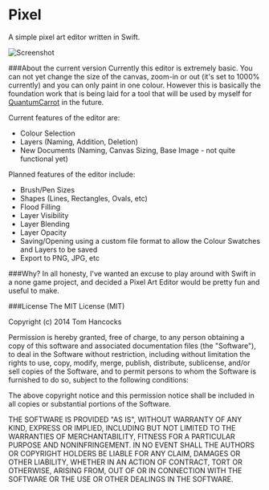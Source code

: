 Pixel
=====

A simple pixel art editor written in Swift.

![Screenshot](https://raw.githubusercontent.com/tjhancocks/Pixel/master/Preview%20Images/PixelPreviewRed.png)

###About the current version
Currently this editor is extremely basic. You can not yet change the size of the canvas, zoom-in or out (it's set to 1000% currently) and you can only paint in one colour. However this is basically the
foundation work that is being laid for a tool that will be used by myself for [QuantumCarrot](http://quantumcarrot.com) in the future.

Current features of the editor are:

- Colour Selection
- Layers (Naming, Addition, Deletion)
- New Documents (Naming, Canvas Sizing, Base Image - not quite functional yet)


Planned features of the editor include:

- Brush/Pen Sizes
- Shapes (Lines, Rectangles, Ovals, etc)
- Flood Filling
- Layer Visibility
- Layer Blending
- Layer Opacity
- Saving/Opening using a custom file format to allow the Colour Swatches and Layers to be saved
- Export to PNG, JPG, etc


###Why?
In all honesty, I've wanted an excuse to play around with Swift in a none game project, and decided a Pixel Art Editor would be pretty fun and useful to make.


###License
The MIT License (MIT)

Copyright (c) 2014 Tom Hancocks

Permission is hereby granted, free of charge, to any person obtaining a copy
of this software and associated documentation files (the "Software"), to deal
in the Software without restriction, including without limitation the rights
to use, copy, modify, merge, publish, distribute, sublicense, and/or sell
copies of the Software, and to permit persons to whom the Software is
furnished to do so, subject to the following conditions:

The above copyright notice and this permission notice shall be included in all
copies or substantial portions of the Software.

THE SOFTWARE IS PROVIDED "AS IS", WITHOUT WARRANTY OF ANY KIND, EXPRESS OR
IMPLIED, INCLUDING BUT NOT LIMITED TO THE WARRANTIES OF MERCHANTABILITY,
FITNESS FOR A PARTICULAR PURPOSE AND NONINFRINGEMENT. IN NO EVENT SHALL THE
AUTHORS OR COPYRIGHT HOLDERS BE LIABLE FOR ANY CLAIM, DAMAGES OR OTHER
LIABILITY, WHETHER IN AN ACTION OF CONTRACT, TORT OR OTHERWISE, ARISING FROM,
OUT OF OR IN CONNECTION WITH THE SOFTWARE OR THE USE OR OTHER DEALINGS IN THE
SOFTWARE.
